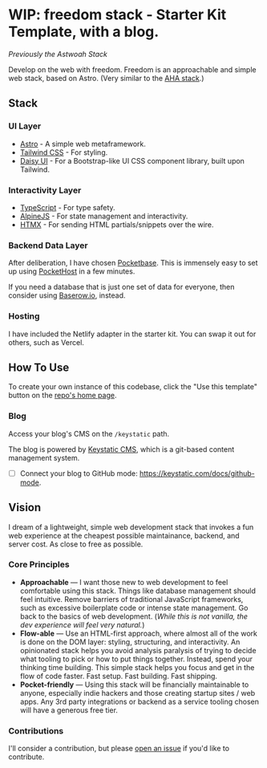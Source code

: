 # WIP: freedom stack - Starter Kit Template, with a blog.

_Previously the Astwoah Stack_

Develop on the web with freedom. Freedom is an approachable and simple web stack, based on Astro. (Very similar to the [AHA stack](https://ahastack.dev/).)

## Stack

### UI Layer

- [Astro](https://astro.build/) - A simple web metaframework.
- [Tailwind CSS](https://tailwindcss.com/) - For styling.
- [Daisy UI](https://daisyui.com/) - For a Bootstrap-like UI CSS component library, built upon Tailwind.

### Interactivity Layer

- [TypeScript](https://www.typescriptlang.org/) - For type safety.
- [AlpineJS](https://alpinejs.dev/) - For state management and interactivity.
- [HTMX](https://htmx.org/) - For sending HTML partials/snippets over the wire.

### Backend Data Layer

After deliberation, I have chosen [Pocketbase](https://pocketbase.io/). This is immensely easy to set up using [PocketHost](https://pockethost.io/) in a few minutes.

If you need a database that is just one set of data for everyone, then consider using [Baserow.io](https://baserow.io/), instead.

### Hosting

I have included the Netlify adapter in the starter kit. You can swap it out for others, such as Vercel.

## How To Use

To create your own instance of this codebase, click the "Use this template" button on the [repo's home page](https://github.com/cameronapak/astwoah-stack).

### Blog

Access your blog's CMS on the `/keystatic` path.

The blog is powered by [Keystatic CMS](https://keystatic.com/), which is a git-based content management system. 

- [ ] Connect your blog to GitHub mode: https://keystatic.com/docs/github-mode.

## Vision

I dream of a lightweight, simple web development stack that invokes a fun web experience at the cheapest possible maintainance, backend, and server cost. As close to free as possible.

### Core Principles

- **Approachable** — I want those new to web development to feel comfortable using this stack. Things like database management should feel intuitive. Remove barriers of traditional JavaScript frameworks, such as excessive boilerplate code or intense state management. Go back to the basics of web development. (_While this is not vanilla, the dev experience will feel very natural._)
- **Flow-able** — Use an HTML-first approach, where almost all of the work is done on the DOM layer: styling, structuring, and interactivity. An opinionated stack helps you avoid analysis paralysis of trying to decide what tooling to pick or how to put things together. Instead, spend your thinking time building. This simple stack helps you focus and get in the flow of code faster. Fast setup. Fast building. Fast shipping.
- **Pocket-friendly** — Using this stack will be financially maintainable to anyone, especially indie hackers and those creating startup sites / web apps. Any 3rd party integrations or backend as a service tooling chosen will have a generous free tier.

### Contributions

I'll consider a contribution, but please [open an issue](https://github.com/cameronapak/astwoah-stack/issues) if you'd like to contribute.
